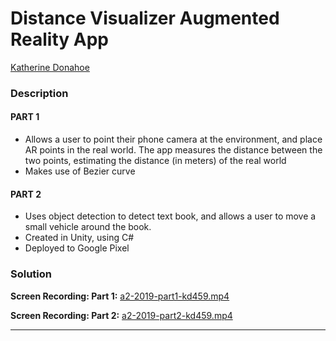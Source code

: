 # Distance Visualizer Augmented Reality App

[Katherine Donahoe](kd459@cornell.edu)

### Description
#### PART 1
- Allows a user to point their phone camera at the environment, and place AR points in the real world. The app measures the distance between the two points, estimating the distance (in meters) of the real world
- Makes use of Bezier curve
#### PART 2
- Uses object detection to detect text book, and allows a user to move a small vehicle around the book.
- Created in Unity, using C#
- Deployed to Google Pixel

### Solution

**Screen Recording: Part 1:**
[a2-2019-part1-kd459.mp4](https://drive.google.com/file/d/1vb43bkJEAxyedBqoi2-A9Fz15BOJseQI/view)
  
**Screen Recording: Part 2:**
[a2-2019-part2-kd459.mp4](https://drive.google.com/file/d/1bCjcaBtRJgPP0s2NVpAYAteSWSRxlV9V/view)

<hr>
